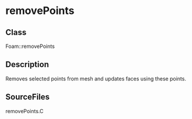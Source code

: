 # removePoints 
## Class
Foam::removePoints

## Description
Removes selected points from mesh and updates faces using these
points.

## SourceFiles
removePoints.C

